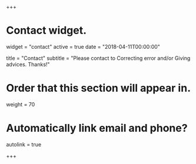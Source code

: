 +++
# Contact widget.
widget = "contact"
active = true
date = "2018-04-11T00:00:00"

title = "Contact"
subtitle = "Please contact to Correcting error and/or Giving advices. Thanks!"

# Order that this section will appear in.
weight = 70

# Automatically link email and phone?
autolink = true

+++


